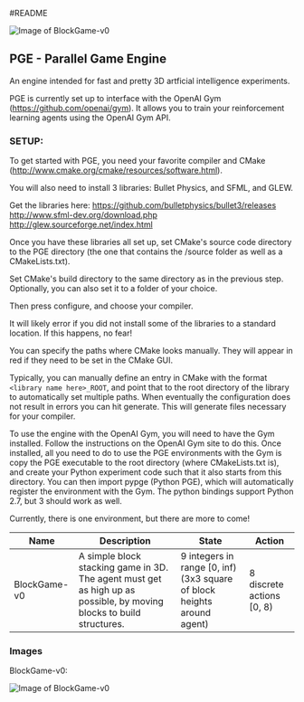 #README

![Image of BlockGame-v0](http://i1218.photobucket.com/albums/dd401/222464/PGE_LOGO.png)

## PGE - Parallel Game Engine

An engine intended for fast and pretty 3D artficial intelligence experiments.

PGE is currently set up to interface with the OpenAI Gym (https://github.com/openai/gym). It allows you to train your reinforcement learning agents using the OpenAI Gym API.

### SETUP:

To get started with PGE, you need your favorite compiler and CMake (http://www.cmake.org/cmake/resources/software.html).

You will also need to install 3 libraries: Bullet Physics, and SFML, and GLEW.

Get the libraries here:
https://github.com/bulletphysics/bullet3/releases
http://www.sfml-dev.org/download.php
http://glew.sourceforge.net/index.html

Once you have these libraries all set up, set CMake's source code directory to the PGE directory (the one that contains the /source folder as well as a CMakeLists.txt).

Set CMake's build directory to the same directory as in the previous step. Optionally, you can also set it to a folder of your choice.

Then press configure, and choose your compiler.

It will likely error if you did not install some of the libraries to a standard location. If this happens, no fear!

You can specify the paths where CMake looks manually. They will appear in red if they need to be set in the CMake GUI.

Typically, you can manually define an entry in CMake with the format `<library name here>_ROOT`, and point that to the root directory of the library to automatically set multiple paths.
When eventually the configuration does not result in errors you can hit generate. This will generate files necessary for your compiler.

To use the engine with the OpenAI Gym, you will need to have the Gym installed. Follow the instructions on the OpenAI Gym site to do this.
Once installed, all you need to do to use the PGE environments with the Gym is copy the PGE executable to the root directory (where CMakeLists.txt is), and create your Python experiment code such that it also starts from this directory.
You can then import pypge (Python PGE), which will automatically register the environment with the Gym. The python bindings support Python 2.7, but 3 should work as well.

Currently, there is one environment, but there are more to come!

| Name         | Description                                                                                                          | State                                                                   | Action                    |
|--------------|----------------------------------------------------------------------------------------------------------------------|-------------------------------------------------------------------------|---------------------------|
| BlockGame-v0 | A simple block stacking game in 3D. The agent must get as high up as possible, by moving blocks to build structures. | 9 integers in range [0, inf) (3x3 square of block heights around agent) | 8 discrete actions [0, 8) |

### Images

BlockGame-v0:

![Image of BlockGame-v0](http://i1218.photobucket.com/albums/dd401/222464/blockgame-v0-1.png)